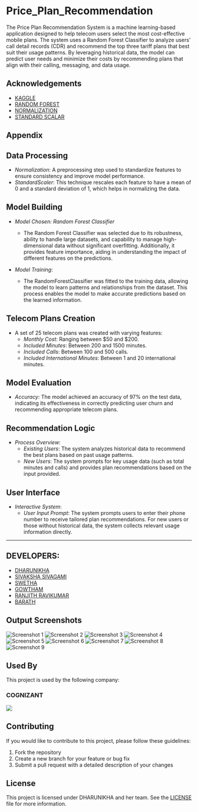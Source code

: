 # Price_Plan_Recommendation

The Price Plan Recommendation System is a machine learning-based application designed to help telecom users select the most cost-effective mobile plans. The system uses a Random Forest Classifier to analyze users' call detail records (CDR) and recommend the top three tariff plans that best suit their usage patterns. By leveraging historical data, the model can predict user needs and minimize their costs by recommending plans that align with their calling, messaging, and data usage.


## Acknowledgements

 - [KAGGLE](https://www.kaggle.com/datasets/anshulmehtakaggl/cdrcall-details-record-predict-telco-churn)
 - [RANDOM FOREST](https://www.ibm.com/topics/random-forest)
 - [NORMALIZATION](https://www.javatpoint.com/dbms-normalization)
 - [STANDARD SCALAR](https://scikit-learn.org/stable/modules/generated/sklearn.preprocessing.StandardScaler.html)


## Appendix

## Data Processing

- *Normalization*: A preprocessing step used to standardize features to ensure consistency and improve model performance.
- *StandardScaler*: This technique rescales each feature to have a mean of 0 and a standard deviation of 1, which helps in normalizing the data.

## Model Building

- *Model Chosen: Random Forest Classifier*
  - The Random Forest Classifier was selected due to its robustness, ability to handle large datasets, and capability to manage high-dimensional data without significant overfitting. Additionally, it provides feature importance, aiding in understanding the impact of different features on the predictions.
  
- *Model Training*:
  - The RandomForestClassifier was fitted to the training data, allowing the model to learn patterns and relationships from the dataset. This process enables the model to make accurate predictions based on the learned information.

## Telecom Plans Creation

- A set of 25 telecom plans was created with varying features:
  - *Monthly Cost*: Ranging between $50 and $200.
  - *Included Minutes*: Between 200 and 1500 minutes.
  - *Included Calls*: Between 100 and 500 calls.
  - *Included International Minutes*: Between 1 and 20 international minutes.

## Model Evaluation

- *Accuracy*: The model achieved an accuracy of 97% on the test data, indicating its effectiveness in correctly predicting user churn and recommending appropriate telecom plans.

## Recommendation Logic

- *Process Overview*:
  - *Existing Users*: The system analyzes historical data to recommend the best plans based on past usage patterns.
  - *New Users*: The system prompts for key usage data (such as total minutes and calls) and provides plan recommendations based on the input provided.

## User Interface

- *Interactive System*:
  - *User Input Prompt*: The system prompts users to enter their phone number to receive tailored plan recommendations. For new users or those without historical data, the system collects relevant usage information directly.

---


## DEVELOPERS:

- [DHARUNIKHA](https://github.com/DHARUNIKHA)
- [SIVAKSHA SIVAGAMI](https://github.com/Sivaksha)
- [SWETHA](https://github.com/swe024)
- [GOWTHAM](https://github.com/GowthamShanmugam03)
- [RANJITH RAVIKUMAR](https://github.com/RanjithkumarR04)
- [BARATH](https://github.com/Barath-PR)


## Output Screenshots

![Screenshot 1](https://github.com/DHARUNIKHA/Price_Plan_Recommendation/blob/9a3821cc98ac16de535f5f210993bb8667569054/assets/image%201.jpg)
![Screenshot 2](https://github.com/DHARUNIKHA/Price_Plan_Recommendation/blob/9a3821cc98ac16de535f5f210993bb8667569054/assets/image%202.jpg)
![Screenshot 3](https://github.com/DHARUNIKHA/Price_Plan_Recommendation/blob/9a3821cc98ac16de535f5f210993bb8667569054/assets/image%203.jpg)
![Screenshot 4](https://github.com/DHARUNIKHA/Price_Plan_Recommendation/blob/9a3821cc98ac16de535f5f210993bb8667569054/assets/image%204.jpg)
![Screenshot 5](https://github.com/DHARUNIKHA/Price_Plan_Recommendation/blob/9a3821cc98ac16de535f5f210993bb8667569054/assets/image%205.jpg)
![Screenshot 6](https://github.com/DHARUNIKHA/Price_Plan_Recommendation/blob/9a3821cc98ac16de535f5f210993bb8667569054/assets/image%206.jpg)
![Screenshot 7](https://github.com/DHARUNIKHA/Price_Plan_Recommendation/blob/9a3821cc98ac16de535f5f210993bb8667569054/assets/image%207.jpg)
![Screenshot 8](https://github.com/DHARUNIKHA/Price_Plan_Recommendation/blob/9a3821cc98ac16de535f5f210993bb8667569054/assets/image%208.jpg)
![Screenshot 9](https://github.com/DHARUNIKHA/Price_Plan_Recommendation/blob/9a3821cc98ac16de535f5f210993bb8667569054/assets/image%209.jpg)

## Used By

This project is used by the following company:

 ### COGNIZANT
![](https://github.com/prabhakarvenkat/Potential_Customer_for_upsell/blob/4f1ba9a3b0e251d4a482cff767e11512e7c07e6d/assets/cognizant.jpg)

<html>
  <head></head>
  <body>
<h2>Contributing</h2>
  <p>If you would like to contribute to this project, please follow these guidelines:</p>
  <ol>
    <li>Fork the repository</li>
    <li>Create a new branch for your feature or bug fix</li>
    <li>Submit a pull request with a detailed description of your changes</li>
  </ol>

  <h2>License</h2>
  <p>This project is licensed under DHARUNIKHA and her team. See the <a href="LICENSE">LICENSE</a> file for more information.</p>
